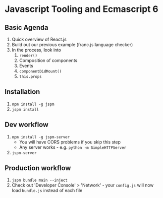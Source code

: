 # Javascript Tooling and Ecmascript 6

## Basic Agenda

1. Quick overview of React.js
1. Build out our previous example (franc.js language checker)
1. In the process, look into
    1. `render()`
    1. Composition of components
    1. Events
    1. `componentDidMount()`
    1. `this.props`

## Installation

1. `npm install -g jspm`
1. `jspm install`

## Dev workflow

1. `npm install -g jspm-server`
    - You will have CORS problems if you skip this step
    - Any server works - e.g. `python -m SimpleHTTPServer`
1. `jspm-server`

## Production workflow

1. `jspm bundle main --inject`
1. Check out 'Developer Console' > 'Network' - your `config.js` will now load `bundle.js` instead of each file